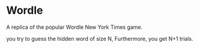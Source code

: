 # Wordle

A replica of the popular Wordle New York Times game.

you try to guess the hidden word of size N, Furthermore, you get N+1 trials.
